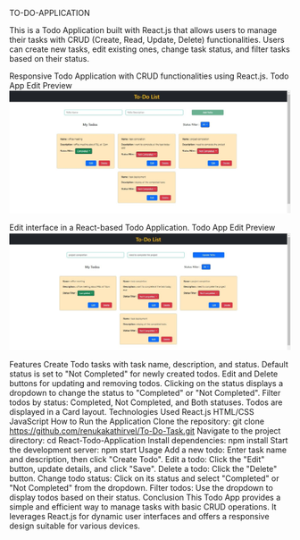 TO-DO-APPLICATION

This is a Todo Application built with React.js that allows users to manage their tasks with CRUD (Create, Read, Update, Delete) functionalities. Users can create new tasks, edit existing ones, change task status, and filter tasks based on their status.

Responsive Todo Application with CRUD functionalities using React.js.
Todo App Edit Preview
![alt text](<WhatsApp Image 2024-10-16 at 1.05.50 PM.jpeg>)

Edit interface in a React-based Todo Application.
Todo App Edit Preview
![alt text](<WhatsApp Image 2024-10-16 at 1.05.32 PM.jpeg>)


Features
Create Todo tasks with task name, description, and status.
Default status is set to "Not Completed" for newly created todos.
Edit and Delete buttons for updating and removing todos.
Clicking on the status displays a dropdown to change the status to "Completed" or "Not Completed".
Filter todos by status: Completed, Not Completed, and Both statuses.
Todos are displayed in a Card layout.
Technologies Used
React.js
HTML/CSS
JavaScript
How to Run the Application
Clone the repository:
git clone https://github.com/renukakathirvel/To-Do-Task.git
Navigate to the project directory:
cd React-Todo-Application
Install dependencies:
npm install
Start the development server:
npm start
Usage
Add a new todo: Enter task name and description, then click "Create Todo".
Edit a todo: Click the "Edit" button, update details, and click "Save".
Delete a todo: Click the "Delete" button.
Change todo status: Click on its status and select "Completed" or "Not Completed" from the dropdown.
Filter todos: Use the dropdown to display todos based on their status.
Conclusion
This Todo App provides a simple and efficient way to manage tasks with basic CRUD operations. It leverages React.js for dynamic user interfaces and offers a responsive design suitable for various devices.
